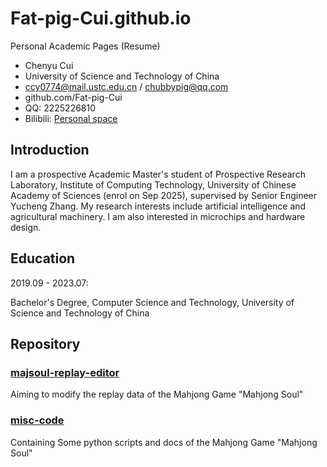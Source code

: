 # Fat-pig-Cui.github.io

Personal Academic Pages (Resume)

- Chenyu Cui
- University of Science and Technology of China
- ccy0774@mail.ustc.edu.cn / chubbypig@qq.com
- github.com/Fat-pig-Cui
- QQ: 2225226810
- Bilibili: [Personal space](https://space.bilibili.com/372365985)

## Introduction

I am a prospective Academic Master's student of Prospective Research Laboratory, Institute of Computing Technology,
University of Chinese Academy of Sciences (enrol on Sep 2025), supervised by Senior Engineer Yucheng Zhang.
My research interests include artificial intelligence and agricultural machinery. I am also interested in microchips
and hardware design.

## Education

2019.09 - 2023.07:

Bachelor's Degree, Computer Science and Technology, University of Science and Technology of China

## Repository

### [majsoul-replay-editor](https://github.com/Fat-pig-Cui/majsoul-replay-editor)

Aiming to modify the replay data of the Mahjong Game "Mahjong Soul"

### [misc-code](https://github.com/Fat-pig-Cui/misc-code)

Containing Some python scripts and docs of the Mahjong Game "Mahjong Soul"
